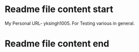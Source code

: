 # Readme file content start
 My Personal URL- yksingh1005.
 For Testing various in general.
# Readme file content end
